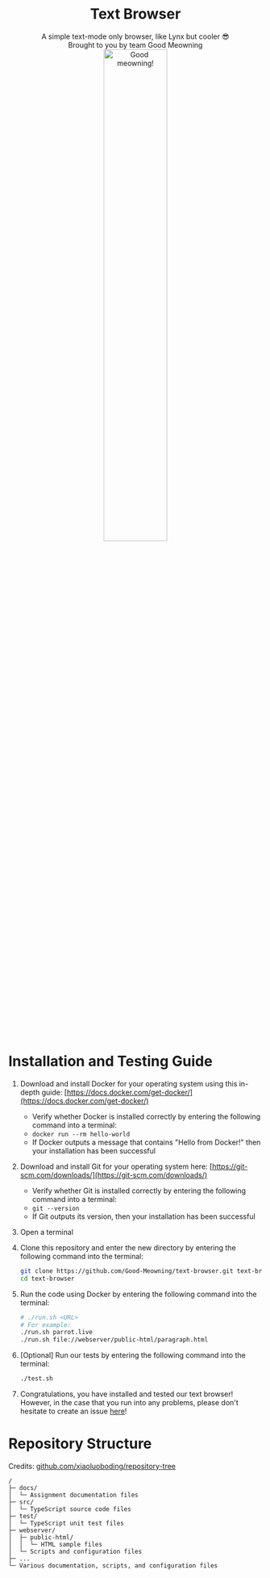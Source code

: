 <h1 align="center">Text Browser</h1>
<p width="100%" align="center">
  A simple text-mode only browser, like Lynx but cooler 😎
  <br />
  Brought to you by team Good Meowning
  <br />
  <a href="https://github.com/Good-Meowning/">
    <img src="https://raw.githubusercontent.com/PockyCalpis/osu-collabs/main/mushroom/good-meowning.gif" width="50%" alt="Good meowning!" align="center">
  </a>
</p>

# Installation and Testing Guide

1. Download and install Docker for your operating system using this in-depth guide: [https://docs.docker.com/get-docker/](https://docs.docker.com/get-docker/)

   - Verify whether Docker is installed correctly by entering the following command into a terminal:
   - `docker run --rm hello-world`
   - If Docker outputs a message that contains "Hello from Docker!" then your installation has been successful

2. Download and install Git for your operating system here: [https://git-scm.com/downloads/](https://git-scm.com/downloads/)

   - Verify whether Git is installed correctly by entering the following command into a terminal:
   - `git --version`
   - If Git outputs its version, then your installation has been successful

3. Open a terminal

4. Clone this repository and enter the new directory by entering the following command into the terminal:

   ```bash
   git clone https://github.com/Good-Meowning/text-browser.git text-browser
   cd text-browser
   ```

5. Run the code using Docker by entering the following command into the terminal:

   ```bash
   # ./run.sh <URL>
   # For example:
   ./run.sh parrot.live
   ./run.sh file://webserver/public-html/paragraph.html
   ```

6. \[Optional\] Run our tests by entering the following command into the terminal:

   ```bash
   ./test.sh
   ```

7. Congratulations, you have installed and tested our text browser! However, in the case that you run into any problems, please don't hesitate to create an issue [here](https://github.com/Good-Meowning/text-browser/issues)!

# Repository Structure

Credits: [github.com/xiaoluoboding/repository-tree](https://github.com/xiaoluoboding/repository-tree)

```
/
├─ docs/
│  └─ Assignment documentation files
├─ src/
│  └─ TypeScript source code files
├─ test/
│  └─ TypeScript unit test files
├─ webserver/
│  ├─ public-html/
│  │  └─ HTML sample files
│  └─ Scripts and configuration files
├─ ...
└─ Various documentation, scripts, and configuration files
```
